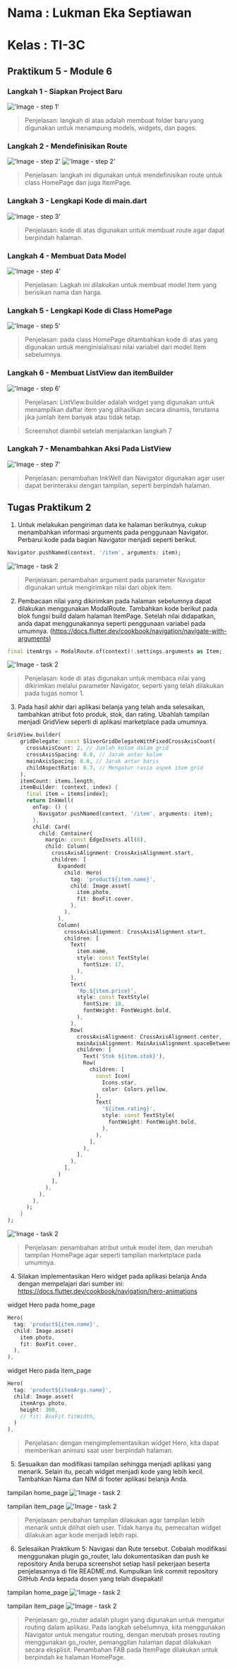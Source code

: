 # Nama  : Lukman Eka Septiawan
# Kelas : TI-3C

## Praktikum 5 - Module 6

### Langkah 1 - Siapkan Project Baru
!['Image - step 1'](assets/images/p5-1.png)
> Penjelasan: langkah di atas adalah membuat folder baru yang digunakan untuk menampung models, widgets, dan pages.

### Langkah 2 - Mendefinisikan Route
!['Image - step 2'](assets/images/homePageClass.png)
!['Image - step 2'](assets/images/itemPageClass.png)
> Penjelasan: langkah ini digunakan untuk mendefinisikan route untuk class HomePage dan juga ItemPage.

### Langkah 3 - Lengkapi Kode di main.dart
!['Image - step 3'](assets/images/p5-3.png)
> Penjelasan: kode di atas digunakan untuk membuat route agar dapat berpindah halaman.

### Langkah 4 - Membuat Data Model
!['Image - step 4'](assets/images/p5-4.png)
> Penjelasan: Lagkah ini dilakukan untuk membuat model Item yang berisikan nama dan harga.

### Langkah 5 - Lengkapi Kode di Class HomePage
!['Image - step 5'](assets/images/p5-5.png)
> Penjelasan: pada class HomePage ditambahkan kode di atas yang digunakan untuk menginisialisasi nilai variabel dari model Item sebelumnya.

### Langkah 6 - Membuat ListView dan itemBuilder
!['Image - step 6'](assets/images/p5-6.png)
> Penjelasan: ListView.builder adalah widget yang digunakan untuk menampilkan daftar item yang dihasilkan secara dinamis, terutama jika jumlah item banyak atau tidak tetap.

> Screenshot diambil setelah menjalankan langkah 7

### Langkah 7 - Menambahkan Aksi Pada ListView
!['Image - step 7'](assets/images/p5-7.png)
> Penjelasan: penambahan InkWell dan Navigator digunakan agar user dapat berinteraksi dengan tampilan, seperti berpindah halaman.


## Tugas Praktikum 2
1. Untuk melakukan pengiriman data ke halaman berikutnya, cukup menambahkan informasi 
arguments pada penggunaan Navigator. Perbarui kode pada bagian Navigator menjadi 
seperti berikut.
```dart
Navigator.pushNamed(context, '/item', arguments: item);
```
!['Image - task 2](assets/images/t2-1.png)
> Penjelasan: penambahan argument pada parameter Navigator digunakan untuk mengirimkan nilai dari objek item.

2. Pembacaan nilai yang dikirimkan pada halaman sebelumnya dapat dilakukan menggunakan 
ModalRoute. Tambahkan kode berikut pada blok fungsi build dalam halaman ItemPage. 
Setelah nilai didapatkan, anda dapat menggunakannya seperti penggunaan variabel pada 
umumnya. (https://docs.flutter.dev/cookbook/navigation/navigate-with-arguments)
```dart
final itemArgs = ModalRoute.of(context)!.settings.arguments as Item;
```
!['Image - task 2](assets/images/t2-2.png)
>Penjelasan: kode di atas digunakan untuk membaca nilai yang dikirimkan melalui parameter Navigator, seperti yang telah dilakukan pada tugas nomor 1.

3. Pada hasil akhir dari aplikasi belanja yang telah anda selesaikan, tambahkan atribut 
foto produk, stok, dan rating. Ubahlah tampilan menjadi GridView seperti di aplikasi 
marketplace pada umumnya.
```dart
GridView.builder(
    gridDelegate: const SliverGridDelegateWithFixedCrossAxisCount(
      crossAxisCount: 2, // Jumlah kolom dalam grid
      crossAxisSpacing: 8.0, // Jarak antar kolom
      mainAxisSpacing: 8.0, // Jarak antar baris
      childAspectRatio: 0.7, // Mengatur rasio aspek item grid
    ),
    itemCount: items.length,
    itemBuilder: (context, index) {
      final item = items[index];
      return InkWell(
        onTap: () {
          Navigator.pushNamed(context, '/item', arguments: item);
        },
        child: Card(
          child: Container(
            margin: const EdgeInsets.all(8),
            child: Column(
              crossAxisAlignment: CrossAxisAlignment.start,
              children: [
                Expanded(
                  child: Hero(
                    tag: 'product${item.name}',
                    child: Image.asset(
                      item.photo,
                      fit: BoxFit.cover,
                    ),
                  ),
                ),
                Column(
                  crossAxisAlignment: CrossAxisAlignment.start,
                  children: [
                    Text(
                      item.name,
                      style: const TextStyle(
                        fontSize: 17,
                      ),
                    ),
                    Text(
                      'Rp.${item.price}',
                      style: const TextStyle(
                        fontSize: 18,
                        fontWeight: FontWeight.bold,
                      ),
                    ),
                    Row(
                      crossAxisAlignment: CrossAxisAlignment.center,
                      mainAxisAlignment: MainAxisAlignment.spaceBetween,
                      children: [
                        Text('Stok ${item.stok}'),
                        Row(
                          children: [
                            const Icon(
                              Icons.star,
                              color: Colors.yellow,
                            ),
                            Text(
                              '${item.rating}',
                              style: const TextStyle(
                                fontWeight: FontWeight.bold,
                              ),
                            ),
                          ],
                        ),
                      ],
                    ),
                  ],
                )
              ],
            ),
          ),
        ),
      );
    }
);
```
!['Image - task 2](assets/images/t2-3.jpg)
> Penjelasan: penambahan atribut untuk model item, dan merubah tampilan HomePage agar seperti tampilan marketplace pada umumnya.

4. Silakan implementasikan Hero widget pada aplikasi belanja Anda dengan mempelajari 
dari sumber ini: https://docs.flutter.dev/cookbook/navigation/hero-animations

widget Hero pada home_page
```dart
Hero(
  tag: 'product${item.name}',
  child: Image.asset(
    item.photo,
    fit: BoxFit.cover,
  ),
),
```

widget Hero pada item_page
```dart
Hero(
  tag: 'product${itemArgs.name}',
  child: Image.asset(
    itemArgs.photo,
    height: 300,
    // fit: BoxFit.fitWidth,
  )
),
```
> Penjelasan: dengan mengimplementasikan widget Hero, kita dapat memberikan animasi saat user berpindah halaman.

5. Sesuaikan dan modifikasi tampilan sehingga menjadi aplikasi yang menarik. Selain itu, pecah widget menjadi kode yang lebih kecil. Tambahkan Nama dan NIM di footer aplikasi belanja Anda.

tampilan home_page
!['Image - task 2](assets/images/t2-5-home.jpg)

tampilan item_page
!['Image - task 2](assets/images/t2-5-item.jpg)

> Penjelasan: perubahan tampilan dilakukan agar tampilan lebih menarik untuk dilihat oleh user. Tidak hanya itu, pemecahan widget dilakukan agar kode menjadi lebih rapi.

6. Selesaikan Praktikum 5: Navigasi dan Rute tersebut. Cobalah modifikasi menggunakan 
plugin go_router, lalu dokumentasikan dan push ke repository Anda berupa screenshot 
setiap hasil pekerjaan beserta penjelasannya di file README.md. Kumpulkan link 
commit repository GitHub Anda kepada dosen yang telah disepakati!

tampilan home_page
!['Image - task 2](assets/images/t2-6-home.jpg)

tampilan item_page
!['Image - task 2](assets/images/t2-6-item.jpg)
> Penjelasan: go_router adalah plugin yang digunakan untuk mengatur routing dalam aplikasi. Pada langkah sebelumnya, kita menggunakan Navigator untuk mengatur routing, dengan merubah proses routing menggunakan go_router, pemanggilan halaman dapat dilakukan secara eksplisit. Penambahan FAB pada ItemPage dilakukan untuk berpindah ke halaman HomePage.